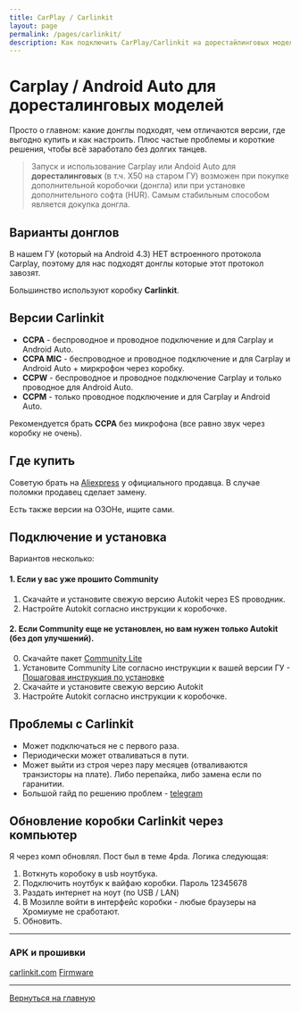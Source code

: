 ```yaml
---
title: CarPlay / Carlinkit
layout: page
permalink: /pages/carlinkit/
description: Как подключить CarPlay/Carlinkit на дорестайлинговых моделях, какие версии донглов бывают, где купить и как устранить типовые проблемы.
---
```


# Carplay / Android Auto для доресталинговых моделей

Просто о главном: какие донглы подходят, чем отличаются версии, где выгодно купить и как настроить. Плюс частые проблемы и короткие решения, чтобы всё заработало без долгих танцев.

> Запуск и использование Carplay или Andoid Auto для **доресталинговых** (в т.ч. X50 на старом ГУ) возможен  при покупке дополнительной коробочки (донгла) или при установке дополнительного софта (HUR). Самым стабильным способом является докупка донгла.
>

## Варианты донглов

В нашем ГУ (который на Android 4.3) НЕТ встроенного протокола Сarplay, поэтому для нас подходят донглы которые этот протокол завозят.

Большинство используют коробку **Carlinkit**.

## Версии Carlinkit

 - **CCPA** - беспроводное и проводное подключение и для Carplay и Android Auto.
  - **CCPA MIC** - беспроводное и проводное подключение и для Carplay и Android Auto + миркрофон через коробку.
 - **CCPW** - беспроводное и проводное подключение Carplay и только проводное для Android Auto.
 - **CCPM** - только проводное подключение и для Carplay и Android Auto.

 Рекомендуется брать **CCPA** без микрофона (все равно звук через коробку не очень).

## Где купить

Советую брать на [Aliexpress](https://aliexpress.ru/item/1005001758378766.html?spm=a2g2w.orderdetail.0.0.77304aa65eAMkU&sku_id=12000018358241121) у официального продавца. В случае поломки продавец сделает замену.

Есть также версии на ОЗОНе, ищите сами.

## Подключение и установка

Вариантов несколько:

#### 1. Если у вас уже прошито Community
1. Скачайте и установите свежую версию Autokit через ES проводник.
2. Настройте Autokit согласно инструкции к коробочке.

#### 2. Если Community еще не установлен, но вам нужен только Autokit (без доп улучшений).

0. Скачайте пакет [Community Lite](community#облегченные-версии-community)
1. Установите Community Lite согласно инструкции к вашей версии ГУ - [Пошаговая инструкция по установке](community#пошаговая-инструкция-по-установке)
2. Скачайте и установите свежую версию Autokit
3. Настройте Autokit согласно инструкции к коробочке.


## Проблемы с Carlinkit 
- Может подключаться не с первого раза. 
- Периодически может отваливаться в пути.
- Может выйти из строя через пару месяцев (отваливаются транзисторы на плате). Либо перепайка, либо замена если по гаранитии.
- Большой гайд по решению проблем - [telegram](https://t.me/CoolRay_Android_Develop/70989/181714)

## Обновление коробки Carlinkit через компьютер

Я через комп обновлял. Пост был в теме 4pda. 
Логика следующая:

1. Воткнуть коробоку в usb ноутбука.
2. Подключить ноутбук к вайфаю коробки. Пароль 12345678
3. Раздать интернет на ноут (по USB / LAN)
4. В Мозилле войти в интерфейс коробки - любые браузеры на Хромиуме не сработают.
5. Обновить.

------

### APK и прошивки

[carlinkit.com](https://www.carlinkit.com/autokit.html)
[Firmware](https://github.com/den67rus/Carlinkit-CPC200-Autokit-Firmware/tree/main/Firmware)



------

[Вернуться на главную](https://qttc.github.io/)